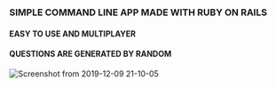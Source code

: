 ### SIMPLE COMMAND LINE APP MADE WITH RUBY ON RAILS
#### EASY TO USE AND MULTIPLAYER
#### QUESTIONS ARE GENERATED BY RANDOM
![Screenshot from 2019-12-09 21-10-05](https://user-images.githubusercontent.com/48977789/70494550-f4bc8b80-1ac8-11ea-9b88-5272fa5d0c2c.png)
